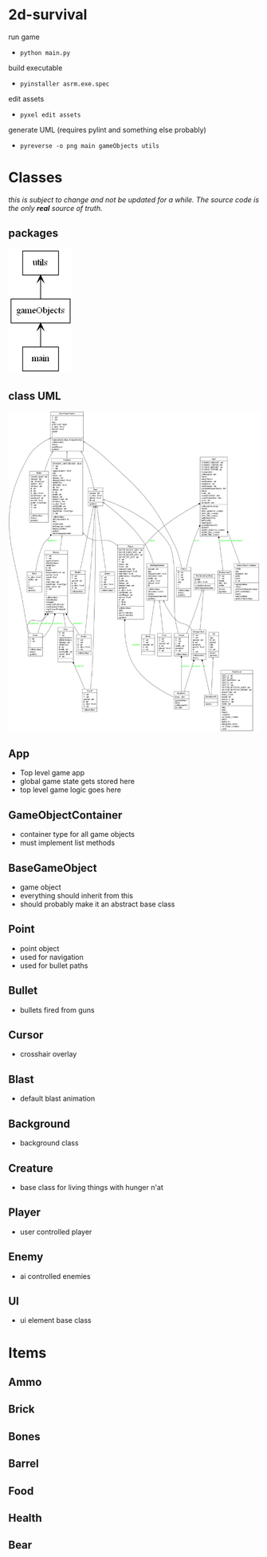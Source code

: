 # 2d-survival

run game
- `python main.py`

build executable
- `pyinstaller asrm.exe.spec`

edit assets
- `pyxel edit assets`

generate UML (requires pylint and something else probably)
- `pyreverse -o png main gameObjects utils`

# Classes
_this is subject to change and not be updated for a while. The source code is the only **real** source of truth._

## packages
![packages](./packages.png)

## class UML
![classes](./classes.png)

## App
- Top level game app
- global game state gets stored here
- top level game logic goes here
## GameObjectContainer
- container type for all game objects
- must implement list methods
## BaseGameObject
- game object
- everything should inherit from this
- should probably make it an abstract base class
## Point
- point object
- used for navigation
- used for bullet paths
## Bullet
- bullets fired from guns
## Cursor
- crosshair overlay
## Blast
- default blast animation
## Background
- background class
## Creature
- base class for living things with hunger n'at
## Player
- user controlled player
## Enemy
- ai controlled enemies

## UI
- ui element base class

# Items
## Ammo
## Brick
## Bones
## Barrel
## Food
## Health
## Bear